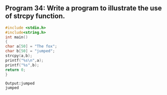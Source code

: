 ## Program 34: Write a program to illustrate the use of strcpy function.
```C
#include <stdio.h>
#include<string.h>
int main()
{
char a[50] = "The fox";
char b[50] = "jumped";
strcpy(a,b);
printf("%s\n",a);
printf("%s",b);
return 0;	
}
```
```
Output:jumped
jumped
```
